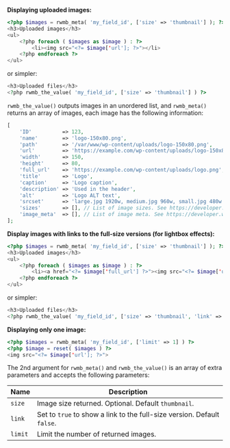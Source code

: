 **Displaying uploaded images:**

```php
<?php $images = rwmb_meta( 'my_field_id', ['size' => 'thumbnail'] ); ?>
<h3>Uploaded images</h3>
<ul>
    <?php foreach ( $images as $image ) : ?>
        <li><img src="<?= $image['url']; ?>"></li>
    <?php endforeach ?>
</ul>
```

or simpler:

```php
<h3>Uploaded files</h3>
<?php rwmb_the_value( 'my_field_id', ['size' => 'thumbnail'] ) ?>
```

`rwmb_the_value()` outputs images in an unordered list, and `rwmb_meta()` returns an array of images, each image has the following information:

```php
[
    'ID'          => 123,
    'name'        => 'logo-150x80.png',
    'path'        => '/var/www/wp-content/uploads/logo-150x80.png',
    'url'         => 'https://example.com/wp-content/uploads/logo-150x80.png',
    'width'       => 150,
    'height'      => 80,
    'full_url'    => 'https://example.com/wp-content/uploads/logo.png',
    'title'       => 'Logo',
    'caption'     => 'Logo caption',
    'description' => 'Used in the header',
    'alt'         => 'Logo ALT text',
    'srcset'      => 'large.jpg 1920w, medium.jpg 960w, small.jpg 480w', // List of responsive image src
    'sizes'       => [], // List of image sizes. See https://developer.wordpress.org/reference/functions/wp_get_attachment_metadata/
    'image_meta'  => [], // List of image meta. See https://developer.wordpress.org/reference/functions/wp_get_attachment_metadata/
];
```

**Display images with links to the full-size versions (for lightbox effects):**

```php
<?php $images = rwmb_meta( 'my_field_id', ['size' => 'thumbnail'] ); ?>
<h3>Uploaded images</h3>
<ul>
    <?php foreach ( $images as $image ) : ?>
        <li><a href="<?= $image['full_url'] ?>"><img src="<?= $image['url']; ?>"></a></li>
    <?php endforeach ?>
</ul>
```

or simpler:

```php
<h3>Uploaded files</h3>
<?php rwmb_the_value( 'my_field_id', ['size' => 'thumbnail', 'link' => true] ) ?>
```

**Displaying only one image:**

```php
<?php $images = rwmb_meta( 'my_field_id', ['limit' => 1] ) ?>
<?php $image = reset( $images ) ?>
<img src="<?= $image['url']; ?>">
```

The 2nd argument for `rwmb_meta()` and `rwmb_the_value()` is an array of extra parameters and accepts the following parameters:

Name|Description
---|---
`size`|Image size returned. Optional. Default `thumbnail`.
`link`|Set to `true` to show a link to the full-size version. Default `false`.
`limit`|Limit the number of returned images.

